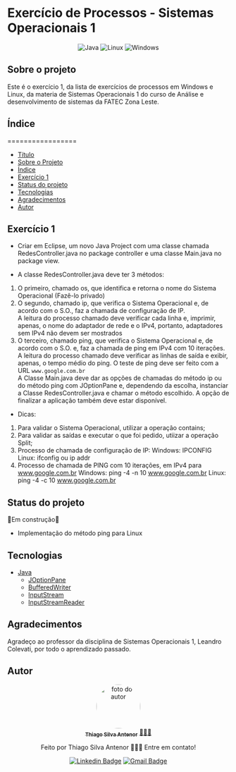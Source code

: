 # Exercício de Processos - Sistemas Operacionais 1

<div align="center">
  
![Java](https://img.shields.io/badge/java-%23ED8B00.svg?style=for-the-badge&logo=openjdk&logoColor=white)
![Linux](https://img.shields.io/badge/Linux-000?style=for-the-badge&logo=linux&logoColor=FCC624)
![Windows](https://img.shields.io/badge/Windows-000?style=for-the-badge&logo=windows&logoColor=2CA5E0)

</div>

## Sobre o projeto
Este é o exercício 1, da lista de exercícios de processos em Windows e Linux, da materia de Sistemas Operacionais 1 do curso de Análise e desenvolvimento de sistemas da FATEC Zona Leste.

## Índice
=================
<!--ts-->
* [Título](#exercício-de-processos---sistemas-operacionais-1)
* [Sobre o Projeto](#sobre-o-projeto)
* [Índice](#índice)
* [Exercício 1](#exercício-1)
* [Status do projeto](#status-do-projeto)
* [Tecnologias](#tecnologias)
* [Agradecimentos](#agradecimentos)
* [Autor](#autor)
<!--te-->

## Exercício 1
* Criar em Eclipse, um novo Java Project com uma classe chamada RedesController.java no
package controller e uma classe Main.java no package view.

* A classe RedesController.java deve ter 3 métodos:
1) O primeiro, chamado os, que identifica e retorna o nome do Sistema Operacional (Fazê-lo
privado)
2) O segundo, chamado ip, que verifica o Sistema Operacional e, de acordo com o S.O., faz a
chamada de configuração de IP.<br>A leitura do processo chamado deve verificar cada linha e, imprimir, apenas, o nome do
adaptador de rede e o IPv4, portanto, adaptadores sem IPv4 não devem ser mostrados
3) O terceiro, chamado ping, que verifica o Sistema Operacional e, de acordo com o S.O. e, faz a
chamada de ping em IPv4 com 10 iterações.<br>
A leitura do processo chamado deve verificar as linhas de saída e exibir, apenas, o tempo médio
do ping. O teste de ping deve ser feito com a URL `www.google.com.br` <br>
A Classe Main.java deve dar as opções de chamadas do método ip ou do método ping com
JOptionPane e, dependendo da escolha, instanciar a Classe RedesController.java e chamar o
método escolhido. A opção de finalizar a aplicação também deve estar disponível.

* Dicas:
1) Para validar o Sistema Operacional, utilizar a operação contains;
2) Para validar as saídas e executar o que foi pedido, utiizar a operação Split;
3) Processo de chamada de configuração de IP:
Windows: IPCONFIG
Linux: ifconfig ou ip addr
4) Processo de chamada de PING com 10 iterações, em IPv4 para www.google.com.br
Windows: ping -4 -n 10 www.google.com.br
Linux: ping -4 -c 10 www.google.com.br


## Status do projeto
🚧Em construção🚧
* Implementação do método ping para Linux


## Tecnologias
- [Java](https://www.oracle.com/br/java/)
  - [JOptionPane](https://docs.oracle.com/javase/8/docs/api/javax/swing/JOptionPane.html)
  - [BufferedWriter](https://docs.oracle.com/javase/8/docs/api/java/io/BufferedWriter.html)
  - [InputStream](https://docs.oracle.com/javase/8/docs/api/java/io/InputStream.html)
  - [InputStreamReader](https://docs.oracle.com/javase/8/docs/api/java/io/InputStreamReader.html)

## Agradecimentos
Agradeço ao professor da disciplina de Sistemas Operacionais 1, Leandro Colevati, por todo o aprendizado passado.

## Autor

<div align="center">
<a href="https://www.linkedin.com/in/thiago-antenor/">
<img style="border-radius: 50%;" src="https://avatars.githubusercontent.com/u/99970279?v=4" width="100px;" alt="foto do autor"/>
 <br />
 <sub><b>Thiago Silva Antenor</b></sub></a> <a href="https://www.linkedin.com/in/thiago-antenor/" title="Linkedin"> 🧑🏾‍💻</a>


Feito por Thiago Silva Antenor 👨🏾‍💻 Entre em contato!

[![Linkedin Badge](https://img.shields.io/badge/-Thiago-blue?style=flat-square&logo=Linkedin&logoColor=white&link=https://www.linkedin.com/in/thiago-antenor/)](https://www.linkedin.com/in/thiago-antenor/) 
[![Gmail Badge](https://img.shields.io/badge/-thiagoantenor31@gmail.com-c14438?style=flat-square&logo=Gmail&logoColor=white&link=mailto:thiagoantenor31.com)](mailto:thiagoantenor31.com)
</div>
